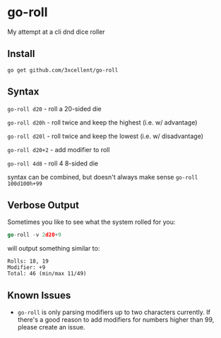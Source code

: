 # go-roll
My attempt at a cli dnd dice roller

## Install
```
go get github.com/3xcellent/go-roll
```

## Syntax
`go-roll d20` - roll a 20-sided die

`go-roll d20h` - roll twice and keep the highest (i.e. w/ advantage) 

`go-roll d20l` - roll twice and keep the lowest (i.e. w/ disadvantage)

`go-roll d20+2` - add modifier to roll

`go-roll 4d8` - roll 4 8-sided die 

syntax can be combined, but doesn't always make sense `go-roll 100d100h+99`

## Verbose Output
Sometimes you like to see what the system rolled for you:
```go
go-roll -v 2d20+9
```

will output something similar to:
```                                                                                                                                                                                                                                                                       ✔  713  08:37:11
Rolls: 18, 19
Modifier: +9
Total: 46 (min/max 11/49)
```

## Known Issues
* `go-roll` is only parsing modifiers up to two characters currently.  If there's a good reason to add modifiers for numbers higher than 99, please create an issue.